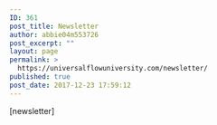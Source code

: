 ```yaml
---
ID: 361
post_title: Newsletter
author: abbie04m553726
post_excerpt: ""
layout: page
permalink: >
  https://universalflowuniversity.com/newsletter/
published: true
post_date: 2017-12-23 17:59:12
---
```

[newsletter]